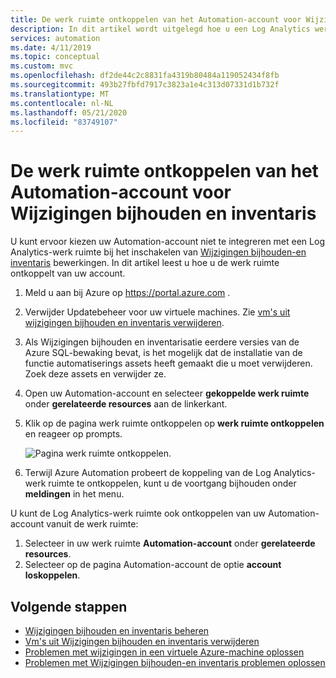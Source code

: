 ```yaml
---
title: De werk ruimte ontkoppelen van het Automation-account voor Wijzigingen bijhouden en inventaris
description: In dit artikel wordt uitgelegd hoe u een Log Analytics werkruimte ontkoppelt van het Automation-account voor Wijzigingen bijhouden en inventaris
services: automation
ms.date: 4/11/2019
ms.topic: conceptual
ms.custom: mvc
ms.openlocfilehash: df2de44c2c8831fa4319b80484a119052434f8fb
ms.sourcegitcommit: 493b27fbfd7917c3823a1e4c313d07331d1b732f
ms.translationtype: MT
ms.contentlocale: nl-NL
ms.lasthandoff: 05/21/2020
ms.locfileid: "83749107"
---
```

# <a name="unlink-workspace-from-automation-account-for-change-tracking-and-inventory"></a>De werk ruimte ontkoppelen van het Automation-account voor Wijzigingen bijhouden en inventaris

U kunt ervoor kiezen uw Automation-account niet te integreren met een Log Analytics-werk ruimte bij het inschakelen van [Wijzigingen bijhouden-en inventaris](change-tracking.md) bewerkingen. In dit artikel leest u hoe u de werk ruimte ontkoppelt van uw account.

1. Meld u aan bij Azure op https://portal.azure.com .

2. Verwijder Updatebeheer voor uw virtuele machines. Zie [vm's uit wijzigingen bijhouden en inventaris verwijderen](automation-remove-vms-from-change-tracking.md).

3. Als Wijzigingen bijhouden en inventarisatie eerdere versies van de Azure SQL-bewaking bevat, is het mogelijk dat de installatie van de functie automatiserings assets heeft gemaakt die u moet verwijderen. Zoek deze assets en verwijder ze.

4. Open uw Automation-account en selecteer **gekoppelde werk ruimte** onder **gerelateerde resources** aan de linkerkant.

5. Klik op de pagina werk ruimte ontkoppelen op **werk ruimte ontkoppelen** en reageer op prompts.

   ![Pagina werk ruimte ontkoppelen](media/automation-unlink-workspace-change-tracking/automation-unlink-workspace-blade.png).

6. Terwijl Azure Automation probeert de koppeling van de Log Analytics-werk ruimte te ontkoppelen, kunt u de voortgang bijhouden onder **meldingen** in het menu.

U kunt de Log Analytics-werk ruimte ook ontkoppelen van uw Automation-account vanuit de werk ruimte:

1. Selecteer in uw werk ruimte **Automation-account** onder **gerelateerde resources**. 
2. Selecteer op de pagina Automation-account de optie **account loskoppelen**.

## <a name="next-steps"></a>Volgende stappen

* [Wijzigingen bijhouden en inventaris beheren](change-tracking-file-contents.md)
* [Vm's uit Wijzigingen bijhouden en inventaris verwijderen](automation-remove-vms-from-change-tracking.md)
* [Problemen met wijzigingen in een virtuele Azure-machine oplossen](automation-tutorial-troubleshoot-changes.md)
* [Problemen met Wijzigingen bijhouden-en inventaris problemen oplossen](troubleshoot/change-tracking.md)
